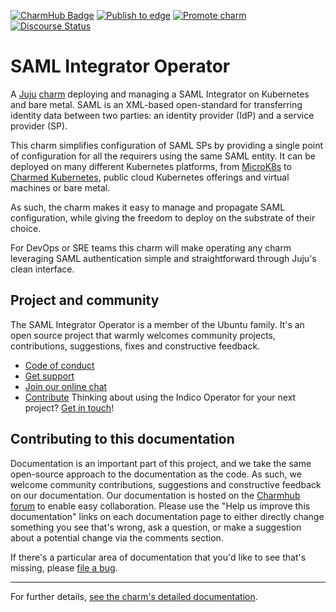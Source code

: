 [![CharmHub Badge](https://charmhub.io/saml-integrator/badge.svg)](https://charmhub.io/saml-integrator)
[![Publish to edge](https://github.com/canonical/saml-integrator-operator/actions/workflows/publish_charm.yaml/badge.svg)](https://github.com/canonical/saml-integrator-operator/actions/workflows/publish_charm.yaml)
[![Promote charm](https://github.com/canonical/saml-integrator-operator/actions/workflows/promote_charm.yaml/badge.svg)](https://github.com/canonical/saml-integrator-operator/actions/workflows/promote_charm.yaml)
[![Discourse Status](https://img.shields.io/discourse/status?server=https%3A%2F%2Fdiscourse.charmhub.io&style=flat&label=CharmHub%20Discourse)](https://discourse.charmhub.io)

# SAML Integrator Operator

A [Juju](https://juju.is/) [charm](https://juju.is/docs/olm/charmed-operators)
deploying and managing a SAML Integrator on Kubernetes and bare metal. SAML
is an XML-based open-standard for transferring identity data between two parties:
an identity provider (IdP) and a service provider (SP).

This charm simplifies configuration of SAML SPs by providing a single point
of configuration for all the requirers using the same SAML entity. It can be
deployed on many different Kubernetes platforms, from [MicroK8s](https://microk8s.io)
to [Charmed Kubernetes](https://ubuntu.com/kubernetes), public cloud Kubernetes
offerings and virtual machines or bare metal.

As such, the charm makes it easy to manage and propagate SAML configuration, while
giving the freedom to deploy on the substrate of their choice.

For DevOps or SRE teams this charm will make operating any charm leveraging SAML
authentication simple and straightforward through Juju's clean interface.

## Project and community

The SAML Integrator Operator is a member of the Ubuntu family. It's an open source
project that warmly welcomes community projects, contributions, suggestions,
fixes and constructive feedback.
* [Code of conduct](https://ubuntu.com/community/code-of-conduct)
* [Get support](https://discourse.charmhub.io/)
* [Join our online chat](https://chat.charmhub.io/charmhub/channels/charm-dev)
* [Contribute](https://charmhub.io/indico/docs/how-to-contribute)
Thinking about using the Indico Operator for your next project? [Get in touch](https://chat.charmhub.io/charmhub/channels/charm-dev)!

## Contributing to this documentation

Documentation is an important part of this project, and we take the same open-source approach to the documentation as the code. As such, we welcome community contributions, suggestions and constructive feedback on our documentation. Our documentation is hosted on the [Charmhub forum](https://charmhub.io/saml-integrator/docs) to enable easy collaboration. Please use the "Help us improve this documentation" links on each documentation page to either directly change something you see that's wrong, ask a question, or make a suggestion about a potential change via the comments section.

If there's a particular area of documentation that you'd like to see that's missing, please [file a bug](https://github.com/canonical/saml-integrator-operator/issues).

---

For further details,
[see the charm's detailed documentation](https://charmhub.io/saml-integrator/docs).
